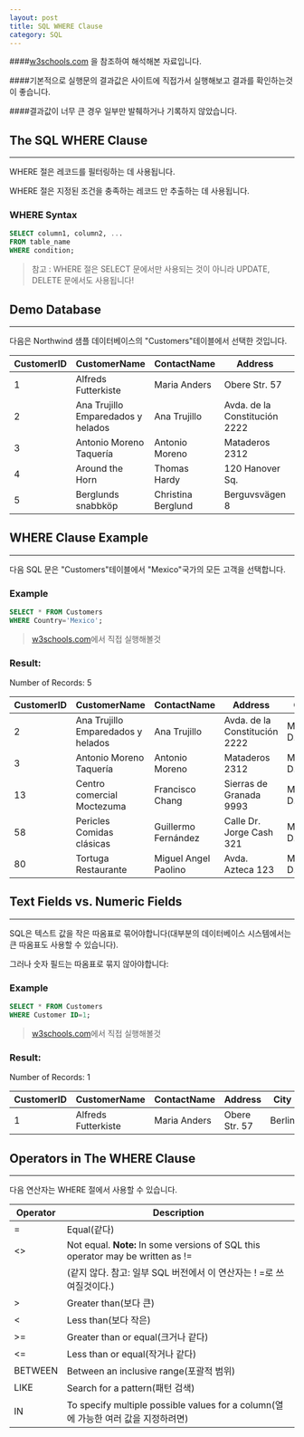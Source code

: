 ```yaml
---
layout: post
title: SQL WHERE Clause
category: SQL
---
```




####[w3schools.com](www.w3schools.com/sql) 을 참조하여 해석해본 자료입니다.

####기본적으로 실행문의 결과값은 사이트에 직접가서 실행해보고 결과를 확인하는것이 좋습니다.

####결과값이 너무 큰 경우 일부만 발췌하거나 기록하지 않았습니다.







## The SQL WHERE Clause

---



WHERE 절은 레코드를 필터링하는 데 사용됩니다.

WHERE 절은 지정된 조건을 충족하는 레코드 만 추출하는 데 사용됩니다.



### WHERE Syntax

```sql
SELECT column1, column2, ...
FROM table_name
WHERE condition;
```



> 참고 : WHERE 절은 SELECT 문에서만 사용되는 것이 아니라 UPDATE, DELETE 문에서도 사용됩니다!





## Demo Database

---



다음은 Northwind 샘플 데이터베이스의 "Customers"테이블에서 선택한 것입니다.



| CustomerID | CustomerName                       | ContactName        | Address                       | City        | PostalCode | Country |
| ---------- | ---------------------------------- | ------------------ | ----------------------------- | ----------- | ---------- | ------- |
| 1          | Alfreds Futterkiste                | Maria Anders       | Obere Str. 57                 | Berlin      | 12209      | Germany |
| 2          | Ana Trujillo Emparedados y helados | Ana Trujillo       | Avda. de la Constitución 2222 | México D.F. | 05021      | Mexico  |
| 3          | Antonio Moreno Taquería            | Antonio Moreno     | Mataderos 2312                | México D.F. | 05023      | Mexico  |
| 4          | Around the Horn                    | Thomas Hardy       | 120 Hanover Sq.               | London      | WA1 1DP    | UK      |
| 5          | Berglunds snabbköp                 | Christina Berglund | Berguvsvägen 8                | Luleå       | S-958 22   | Sweden  |







## WHERE Clause Example

---



다음 SQL 문은 "Customers"테이블에서 "Mexico"국가의 모든 고객을 선택합니다.



### Example

```sql
SELECT * FROM Customers
WHERE Country='Mexico';
```

> [w3schools.com](www.w3schools.com/sql)에서 직접 실행해볼것





### Result:

Number of Records: 5

| CustomerID | CustomerName                       | ContactName          | Address                       | City        | PostalCode | Country |
| ---------- | ---------------------------------- | -------------------- | ----------------------------- | ----------- | ---------- | ------- |
| 2          | Ana Trujillo Emparedados y helados | Ana Trujillo         | Avda. de la Constitución 2222 | México D.F. | 05021      | Mexico  |
| 3          | Antonio Moreno Taquería            | Antonio Moreno       | Mataderos 2312                | México D.F. | 05023      | Mexico  |
| 13         | Centro comercial Moctezuma         | Francisco Chang      | Sierras de Granada 9993       | México D.F. | 05022      | Mexico  |
| 58         | Pericles Comidas clásicas          | Guillermo Fernández  | Calle Dr. Jorge Cash 321      | México D.F. | 05033      | Mexico  |
| 80         | Tortuga Restaurante                | Miguel Angel Paolino | Avda. Azteca 123              | México D.F. | 05033      | Mexico  |







## Text Fields vs. Numeric Fields

---



SQL은 텍스트 값을 작은 따옴표로 묶어야합니다(대부분의 데이터베이스 시스템에서는 큰 따옴표도 사용할 수 있습니다).

그러나 숫자 필드는 따옴표로 묶지 않아야합니다:



### Example

```sql
SELECT * FROM Customers
WHERE Customer ID=1;
```

> [w3schools.com](www.w3schools.com/sql)에서 직접 실행해볼것



### Result:

Number of Records: 1

| CustomerID | CustomerName        | ContactName  | Address       | City   | PostalCode | Country |
| ---------- | ------------------- | ------------ | ------------- | ------ | ---------- | ------- |
| 1          | Alfreds Futterkiste | Maria Anders | Obere Str. 57 | Berlin | 12209      | Germany |







## Operators in The WHERE Clause

---



다음 연산자는 WHERE 절에서 사용할 수 있습니다.

| Operator | Description                                                  |
| -------- | ------------------------------------------------------------ |
| =        | Equal(같다)                                                  |
| <>       | Not equal. **Note:** In some versions of SQL this operator may be written as != |
|          | (같지 않다. 참고:  일부 SQL 버전에서 이 연산자는 ! =로 쓰여질것이다.) |
| >        | Greater than(보다 큰)                                        |
| <        | Less than(보다 작은)                                         |
| >=       | Greater than or equal(크거나 같다)                           |
| <=       | Less than or equal(작거나 같다)                              |
| BETWEEN  | Between an inclusive range(포괄적 범위)                      |
| LIKE     | Search for a pattern(패턴 검색)                              |
| IN       | To specify multiple possible values for a column(열에 가능한 여러 값을 지정하려면) |

